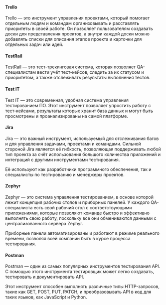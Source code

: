 
#### Trello

  
Trello — это инструмент управления проектами, который помогает отдельным людям и командам организовывать и расставлять приоритеты в своей работе. Он позволяет пользователям создавать доски для представления проектов, а внутри каждой доски можно добавлять списки для описания этапов проекта и карточки для отдельных задач или идей.  
  

#### TestRail

  
TestRail — это тест-трекинговая система, которая позволяет QA-специалистам вести учёт тест-кейсов, следить за их статусом и приоритетом, а также отслеживать результаты выполнения тестов.  
  

#### Test IT

  
Test IT — это современная, удобная система управления тестированием ПО. Этот инструмент позволяет упростить работу с тест-кейсами, результаты которых хранит база данных и могут быть просмотрены и проанализированы на самой платформе.  
  

#### Jira

  
Jira — это важный инструмент, используемый для отслеживания багов и для управления задачами, проектами и командами. Сильной стороной Jira является её гибкость, позволяющая поддерживать любой тип проекта за счёт использования большого количества приложений и интеграций с другими инструментами тестирования.  
  
Её используют как разработчики программного обеспечения, так и специалисты по тестированию и менеджеры проектов.  
  

#### Zephyr

  
Zephyr — это система управления тестированием, в основе которой лежит концепция рабочих столов и приборных панелей. У каждого QA-специалиста есть свой рабочий стол с соответствующими приложениями, которые позволяют команде быстро и эффективно выполнять свою работу, поскольку все они обмениваются данными с централизованного сервера Zephyr.  
  
Приборные панели автоматизированы и работают в режиме реального времени, позволяя всей компании быть в курсе процесса тестирования.  
  

#### Postman

  
Postman — один из самых популярных инструментов тестирования API. С помощью этого инструмента тестировщик может легко создавать, тестировать и документировать API.  
  
Этот инструмент способен выполнять различные типы HTTP-запросов, такие как GET, POST, PUT, PATCH, и преобразовывать API в код для таких языков, как JavaScript и Python.